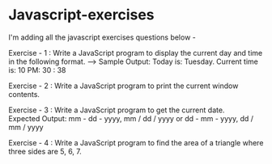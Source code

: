 # Javascript-exercises
I'm adding all the javascript exercises questions below - 

Exercise - 1 : Write a JavaScript program to display the current day and time in the following format. -->
                Sample Output: Today is: Tuesday.
                Current time is: 10 PM: 30 : 38

Exercise - 2 : Write a JavaScript program to print the current window contents.

Exercise - 3 : Write a JavaScript program to get the current date.  
                Expected Output:
                mm - dd - yyyy, mm / dd / yyyy or dd - mm - yyyy, dd / mm / yyyy

Exercise - 4 : Write a JavaScript program to find the area of a triangle where three sides are 5, 6, 7.  
